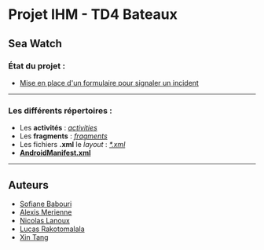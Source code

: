 # Projet IHM - TD4 Bateaux
## Sea Watch 

### État du projet :
* [Mise en place d'un formulaire pour signaler un incident](https://github.com/LanouxNicolas/IHM_TD4_Bateaux/milestone/2)

-----------------

### Les différents répertoires :
* Les __activités__ : [_activities_](https://github.com/LanouxNicolas/IHM_TD4_Bateaux/tree/master/app/src/main/java/com/ihm/seawatch/activities)
* Les __fragments__ : [_fragments_](https://github.com/LanouxNicolas/IHM_TD4_Bateaux/tree/master/app/src/main/java/com/ihm/seawatch/fragments)
* Les fichiers __.xml__ le _layout_ : [_*.xml_](https://github.com/LanouxNicolas/IHM_TD4_Bateaux/tree/master/app/src/main/res/layout)
* [__AndroidManifest.xml__](https://github.com/LanouxNicolas/IHM_TD4_Bateaux/blob/master/app/src/main/AndroidManifest.xml)

-----------------

## Auteurs
- [Sofiane Babouri](https://github.com/SofianeBa)
- [Alexis Merienne](https://github.com/AlexisMerienne)
- [Nicolas Lanoux](https://github.com/LanouxNicolas)
- [Lucas Rakotomalala](https://github.com/LucasRakotomalala)
- [Xin Tang](https://github.com/tangxin1998)

